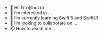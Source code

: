- 👋 Hi, I’m @hozra
- 👀 I’m interested in ...
- 🌱 I’m currently learning Swift 5 and SwiftUI
- 💞️ I’m looking to collaborate on ...
- 📫 How to reach me ...

<!---
hozra/hozra is a ✨ special ✨ repository because its `README.md` (this file) appears on your GitHub profile.
You can click the Preview link to take a look at your changes.
--->
